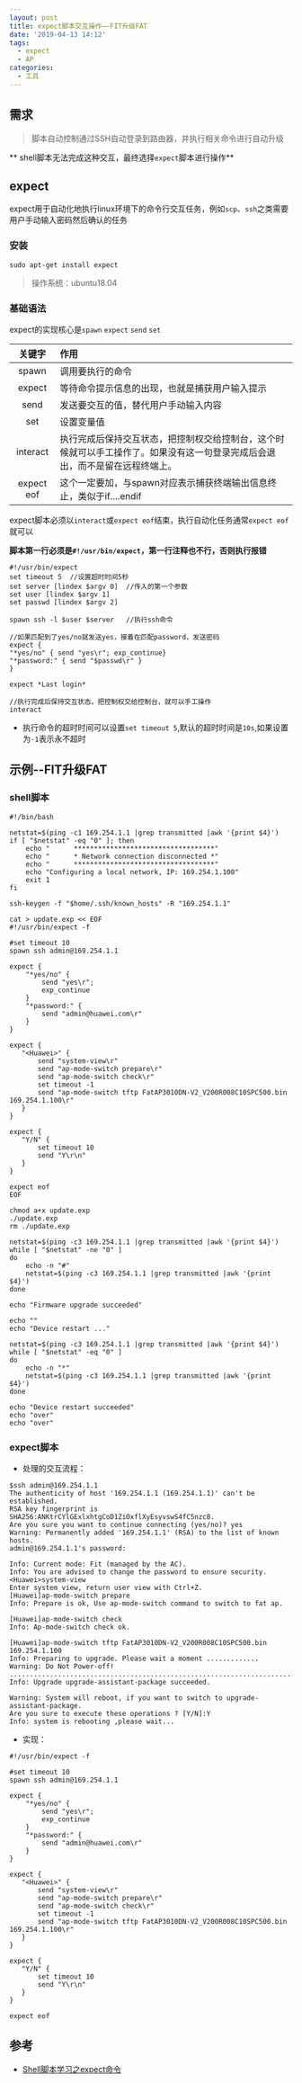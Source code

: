 ```yaml
---
layout: post
title: expect脚本交互操作——FIT升级FAT
date: '2019-04-13 14:12'
tags:
  - expect
  - AP
categories:
  - 工具
---
```


## 需求
> 脚本自动控制通过SSH自动登录到路由器，并执行相关命令进行自动升级

** shell脚本无法完成这种交互，最终选择`expect`脚本进行操作**

<!--more-->


## expect

expect用于自动化地执行linux环境下的命令行交互任务，例如`scp`、`ssh`之类需要用户手动输入密码然后确认的任务

### 安装

```
sudo apt-get install expect
```
> 操作系统：ubuntu18.04

### 基础语法

expect的实现核心是`spawn` `expect` `send` `set`

|   关键字   | 作用                                                                                                                         |
|:----------:|:-----------------------------------------------------------------------------------------------------------------------------|
|   spawn    | 调用要执行的命令                                                                                                             |
|   expect   | 等待命令提示信息的出现，也就是捕获用户输入提示                                                                               |
|    send    | 发送要交互的值，替代用户手动输入内容                                                                                         |
|    set     | 设置变量值                                                                                                                   |
|  interact  | 执行完成后保持交互状态，把控制权交给控制台，这个时候就可以手工操作了。如果没有这一句登录完成后会退出，而不是留在远程终端上。 |
| expect eof | 这个一定要加，与spawn对应表示捕获终端输出信息终止，类似于if....endif                                                         |

expect脚本必须以`interact`或`expect eof`结束，执行自动化任务通常`expect eof`就可以

**脚本第一行必须是`#!/usr/bin/expect`，第一行注释也不行，否则执行报错**

``` shell
#!/usr/bin/expect
set timeout 5  //设置超时时间5秒
set server [lindex $argv 0]  //传入的第一个参数
set user [lindex $argv 1]
set passwd [lindex $argv 2]

spawn ssh -l $user $server   //执行ssh命令

//如果匹配到了yes/no就发送yes，接着在匹配password，发送密码
expect {
"*yes/no" { send "yes\r"; exp_continue}
"*password:" { send "$passwd\r" }
}

expect *Last login*

//执行完成后保持交互状态，把控制权交给控制台，就可以手工操作
interact
```

- 执行命令的超时时间可以设置`set timeout 5`,默认的超时时间是`10s`,如果设置为`-1`表示永不超时

## 示例--FIT升级FAT

### shell脚本

``` shell
#!/bin/bash

netstat=$(ping -c1 169.254.1.1 |grep transmitted |awk '{print $4}')
if [ "$netstat" -eq "0" ]; then
    echo "      ***********************************"
    echo "      * Network connection disconnected *"
    echo "      ***********************************"
    echo "Configuring a local network, IP: 169.254.1.100"
    exit 1
fi

ssh-keygen -f "$home/.ssh/known_hosts" -R "169.254.1.1"

cat > update.exp << EOF
#!/usr/bin/expect -f

#set timeout 10
spawn ssh admin@169.254.1.1

expect {
	"*yes/no" {
		send "yes\r";
		exp_continue
	}
	"*password:" {
		send "admin@huawei.com\r"
	}
}

expect {
   "<Huawei>" {
       send "system-view\r"
       send "ap-mode-switch prepare\r"
       send "ap-mode-switch check\r"
       set timeout -1
       send "ap-mode-switch tftp FatAP3010DN-V2_V200R008C10SPC500.bin 169.254.1.100\r"
   }
}

expect {
   "Y/N" {
       set timeout 10
       send "Y\r\n"
   }
}

expect eof
EOF

chmod a+x update.exp
./update.exp
rm ./update.exp

netstat=$(ping -c3 169.254.1.1 |grep transmitted |awk '{print $4}')
while [ "$netstat" -ne "0" ]
do
    echo -n "#"
    netstat=$(ping -c3 169.254.1.1 |grep transmitted |awk '{print $4}')
done

echo "Firmware upgrade succeeded"

echo ""
echo "Device restart ..."

netstat=$(ping -c3 169.254.1.1 |grep transmitted |awk '{print $4}')
while [ "$netstat" -eq "0" ]
do
    echo -n "*"
    netstat=$(ping -c3 169.254.1.1 |grep transmitted |awk '{print $4}')
done

echo "Device restart succeeded"
echo "over"
echo "over"
```
### expect脚本

- 处理的交互流程：

```
$ssh admin@169.254.1.1
The authenticity of host '169.254.1.1 (169.254.1.1)' can't be established.
RSA key fingerprint is SHA256:ANKtrCYlGExlxhtgCoD1ZiOxflXyEsyvswS4fC5nzc8.
Are you sure you want to continue connecting (yes/no)? yes
Warning: Permanently added '169.254.1.1' (RSA) to the list of known hosts.
admin@169.254.1.1's password:

Info: Current mode: Fit (managed by the AC).
Info: You are advised to change the password to ensure security.
<Huawei>system-view
Enter system view, return user view with Ctrl+Z.
[Huawei]ap-mode-switch prepare
Info: Prepare is ok, Use ap-mode-switch command to switch to fat ap.

[Huawei]ap-mode-switch check
Info: Ap-mode-switch check ok.

[Huawei]ap-mode-switch tftp FatAP3010DN-V2_V200R008C10SPC500.bin 169.254.1.100
Info: Preparing to upgrade. Please wait a moment .............
Warning: Do Not Power-off!
......................................................................................................................................................................................................................................................................................................................
Info: Upgrade upgrade-assistant-package succeeded.

Warning: System will reboot, if you want to switch to upgrade-assistant-package.
Are you sure to execute these operations ? [Y/N]:Y
Info: system is rebooting ,please wait...
```

- 实现：

``` shell
#!/usr/bin/expect -f

#set timeout 10
spawn ssh admin@169.254.1.1

expect {
    "*yes/no" {
		send "yes\r";
		exp_continue
	}
    "*password:" {
		send "admin@huawei.com\r"
	}
}

expect {
   "<Huawei>" {
       send "system-view\r"
       send "ap-mode-switch prepare\r"
       send "ap-mode-switch check\r"
       set timeout -1
       send "ap-mode-switch tftp FatAP3010DN-V2_V200R008C10SPC500.bin 169.254.1.100\r"
   }
}

expect {
   "Y/N" {
       set timeout 10
       send "Y\r\n"
   }
}

expect eof
```

## 参考

* [Shell脚本学习之expect命令](https://www.cnblogs.com/lixigang/articles/4849527.html)
